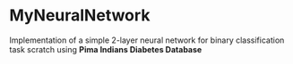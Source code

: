 # MyNeuralNetwork
Implementation of a simple 2-layer neural network for binary classification task scratch using **Pima Indians Diabetes Database**
